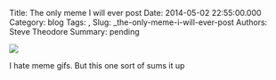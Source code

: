 Title: The only meme I will ever post
Date: 2014-05-02 22:55:00.000
Category: blog
Tags: , 
Slug: _the-only-meme-i-will-ever-post
Authors: Steve Theodore
Summary: pending

[![](https://lh5.googleusercontent.com/-3VltAqg2vaU/U2CQM7nRnsI/AAAAAAABIC4/JbGXg7-oy6U/s640/blogger-image--1968691607.jpg)](https://lh5.googleusercontent.com/-3VltAqg2vaU/U2CQM7nRnsI/AAAAAAABIC4/JbGXg7-oy6U/s640/blogger-image--1968691607.jpg)


I hate meme gifs.  But this one sort of sums it up 



